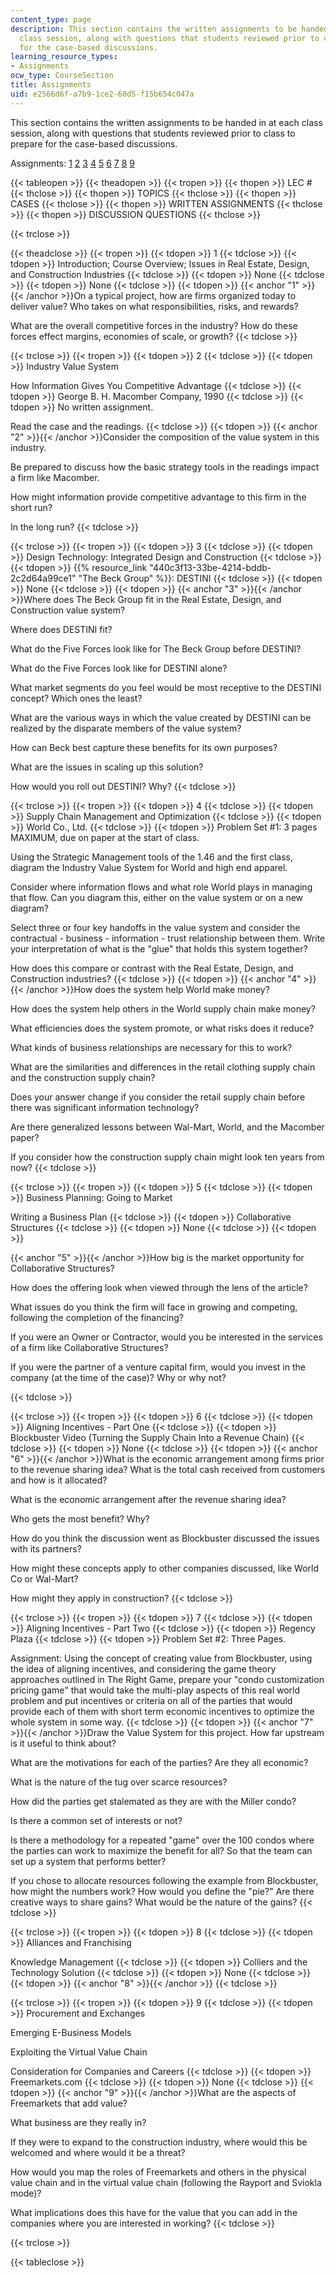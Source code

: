 ```yaml
---
content_type: page
description: This section contains the written assignments to be handed in at each
  class session, along with questions that students reviewed prior to class to prepare
  for the case-based discussions.
learning_resource_types:
- Assignments
ocw_type: CourseSection
title: Assignments
uid: e2566d6f-a7b9-1ce2-60d5-f15b654c047a
---
```


This section contains the written assignments to be handed in at each class session, along with questions that students reviewed prior to class to prepare for the case-based discussions.

Assignments: [1](#1) [2](#2) [3](#3) [4](#4) [5](#5) [6](#6) [7](#7) [8](#8) [9](#9)

{{< tableopen >}}
{{< theadopen >}}
{{< tropen >}}
{{< thopen >}}
LEC #
{{< thclose >}}
{{< thopen >}}
TOPICS
{{< thclose >}}
{{< thopen >}}
CASES
{{< thclose >}}
{{< thopen >}}
WRITTEN ASSIGNMENTS
{{< thclose >}}
{{< thopen >}}
DISCUSSION QUESTIONS
{{< thclose >}}

{{< trclose >}}

{{< theadclose >}}
{{< tropen >}}
{{< tdopen >}}
1
{{< tdclose >}}
{{< tdopen >}}
Introduction; Course Overview; Issues in Real Estate, Design, and Construction Industries
{{< tdclose >}}
{{< tdopen >}}
None
{{< tdclose >}}
{{< tdopen >}}
None
{{< tdclose >}}
{{< tdopen >}}
{{< anchor "1" >}}{{< /anchor >}}On a typical project, how are firms organized today to deliver value? Who takes on what responsibilities, risks, and rewards?  
  
What are the overall competitive forces in the industry? How do these forces effect margins, economies of scale, or growth?
{{< tdclose >}}

{{< trclose >}}
{{< tropen >}}
{{< tdopen >}}
2
{{< tdclose >}}
{{< tdopen >}}
Industry Value System  
  
How Information Gives You Competitive Advantage
{{< tdclose >}}
{{< tdopen >}}
George B. H. Macomber Company, 1990
{{< tdclose >}}
{{< tdopen >}}
No written assignment.  
  
Read the case and the readings.
{{< tdclose >}}
{{< tdopen >}}
{{< anchor "2" >}}{{< /anchor >}}Consider the composition of the value system in this industry.  
  
Be prepared to discuss how the basic strategy tools in the readings impact a firm like Macomber.  
  
How might information provide competitive advantage to this firm in the short run?  
  
In the long run?
{{< tdclose >}}

{{< trclose >}}
{{< tropen >}}
{{< tdopen >}}
3
{{< tdclose >}}
{{< tdopen >}}
Design Technology: Integrated Design and Construction
{{< tdclose >}}
{{< tdopen >}}
{{% resource_link "440c3f13-33be-4214-bddb-2c2d64a99ce1" "The Beck Group" %}}: DESTINI
{{< tdclose >}}
{{< tdopen >}}
None
{{< tdclose >}}
{{< tdopen >}}
{{< anchor "3" >}}{{< /anchor >}}Where does The Beck Group fit in the Real Estate, Design, and Construction value system?  
  
Where does DESTINI fit?  
  
What do the Five Forces look like for The Beck Group before DESTINI?  
  
What do the Five Forces look like for DESTINI alone?  
  
What market segments do you feel would be most receptive to the DESTINI concept? Which ones the least?  
  
What are the various ways in which the value created by DESTINI can be realized by the disparate members of the value system?  
  
How can Beck best capture these benefits for its own purposes?  
  
What are the issues in scaling up this solution?  
  
How would you roll out DESTINI? Why?
{{< tdclose >}}

{{< trclose >}}
{{< tropen >}}
{{< tdopen >}}
4
{{< tdclose >}}
{{< tdopen >}}
Supply Chain Management and Optimization
{{< tdclose >}}
{{< tdopen >}}
World Co., Ltd.
{{< tdclose >}}
{{< tdopen >}}
Problem Set #1: 3 pages MAXIMUM, due on paper at the start of class.  
  
Using the Strategic Management tools of the 1.46 and the first class, diagram the Industry Value System for World and high end apparel.  
  
Consider where information flows and what role World plays in managing that flow. Can you diagram this, either on the value system or on a new diagram?  
  
Select three or four key handoffs in the value system and consider the contractual - business - information - trust relationship between them. Write your interpretation of what is the "glue" that holds this system together?  
  
How does this compare or contrast with the Real Estate, Design, and Construction industries?
{{< tdclose >}}
{{< tdopen >}}
{{< anchor "4" >}}{{< /anchor >}}How does the system help World make money?  
  
How does the system help others in the World supply chain make money?  
  
What efficiencies does the system promote, or what risks does it reduce?  
  
What kinds of business relationships are necessary for this to work?  
  
What are the similarities and differences in the retail clothing supply chain and the construction supply chain?  
  
Does your answer change if you consider the retail supply chain before there was significant information technology?  
  
Are there generalized lessons between Wal-Mart, World, and the Macomber paper?  
  
If you consider how the construction supply chain might look ten years from now?
{{< tdclose >}}

{{< trclose >}}
{{< tropen >}}
{{< tdopen >}}
5
{{< tdclose >}}
{{< tdopen >}}
Business Planning: Going to Market  
  
Writing a Business Plan
{{< tdclose >}}
{{< tdopen >}}
Collaborative Structures
{{< tdclose >}}
{{< tdopen >}}
None
{{< tdclose >}}
{{< tdopen >}}


{{< anchor "5" >}}{{< /anchor >}}How big is the market opportunity for Collaborative Structures?  
  
How does the offering look when viewed through the lens of the article?  
  
What issues do you think the firm will face in growing and competing, following the completion of the financing?  
  
If you were an Owner or Contractor, would you be interested in the services of a firm like Collaborative Structures?  
  
If you were the partner of a venture capital firm, would you invest in the company (at the time of the case)? Why or why not?


{{< tdclose >}}

{{< trclose >}}
{{< tropen >}}
{{< tdopen >}}
6
{{< tdclose >}}
{{< tdopen >}}
Aligning Incentives - Part One
{{< tdclose >}}
{{< tdopen >}}
Blockbuster Video (Turning the Supply Chain Into a Revenue Chain)
{{< tdclose >}}
{{< tdopen >}}
None
{{< tdclose >}}
{{< tdopen >}}
{{< anchor "6" >}}{{< /anchor >}}What is the economic arrangement among firms prior to the revenue sharing idea? What is the total cash received from customers and how is it allocated?  
  
What is the economic arrangement after the revenue sharing idea?  
  
Who gets the most benefit? Why?  
  
How do you think the discussion went as Blockbuster discussed the issues with its partners?  
  
How might these concepts apply to other companies discussed, like World Co or Wal-Mart?  
  
How might they apply in construction?
{{< tdclose >}}

{{< trclose >}}
{{< tropen >}}
{{< tdopen >}}
7
{{< tdclose >}}
{{< tdopen >}}
Aligning Incentives - Part Two
{{< tdclose >}}
{{< tdopen >}}
Regency Plaza
{{< tdclose >}}
{{< tdopen >}}
Problem Set #2: Three Pages.  
  
Assignment: Using the concept of creating value from Blockbuster, using the idea of aligning incentives, and considering the game theory approaches outlined in The Right Game, prepare your "condo customization pricing game" that would take the multi-play aspects of this real world problem and put incentives or criteria on all of the parties that would provide each of them with short term economic incentives to optimize the whole system in some way.
{{< tdclose >}}
{{< tdopen >}}
{{< anchor "7" >}}{{< /anchor >}}Draw the Value System for this project. How far upstream is it useful to think about?  
  
What are the motivations for each of the parties? Are they all economic?  
  
What is the nature of the tug over scarce resources?  
  
How did the parties get stalemated as they are with the Miller condo?  
  
Is there a common set of interests or not?  
  
Is there a methodology for a repeated "game" over the 100 condos where the parties can work to maximize the benefit for all? So that the team can set up a system that performs better?  
  
If you chose to allocate resources following the example from Blockbuster, how might the numbers work? How would you define the "pie?" Are there creative ways to share gains? What would be the nature of the gains?
{{< tdclose >}}

{{< trclose >}}
{{< tropen >}}
{{< tdopen >}}
8
{{< tdclose >}}
{{< tdopen >}}
Alliances and Franchising  
  
Knowledge Management
{{< tdclose >}}
{{< tdopen >}}
Colliers and the Technology Solution
{{< tdclose >}}
{{< tdopen >}}
None
{{< tdclose >}}
{{< tdopen >}}
{{< anchor "8" >}}{{< /anchor >}}
{{< tdclose >}}

{{< trclose >}}
{{< tropen >}}
{{< tdopen >}}
9
{{< tdclose >}}
{{< tdopen >}}
Procurement and Exchanges  
  
Emerging E-Business Models  
  
Exploiting the Virtual Value Chain  
  
Consideration for Companies and Careers
{{< tdclose >}}
{{< tdopen >}}
Freemarkets.com
{{< tdclose >}}
{{< tdopen >}}
None
{{< tdclose >}}
{{< tdopen >}}
{{< anchor "9" >}}{{< /anchor >}}What are the aspects of Freemarkets that add value?  
  
What business are they really in?  
  
If they were to expand to the construction industry, where would this be welcomed and where would it be a threat?  
  
How would you map the roles of Freemarkets and others in the physical value chain and in the virtual value chain (following the Rayport and Sviokla mode)?  
  
What implications does this have for the value that you can add in the companies where you are interested in working?
{{< tdclose >}}

{{< trclose >}}

{{< tableclose >}}
